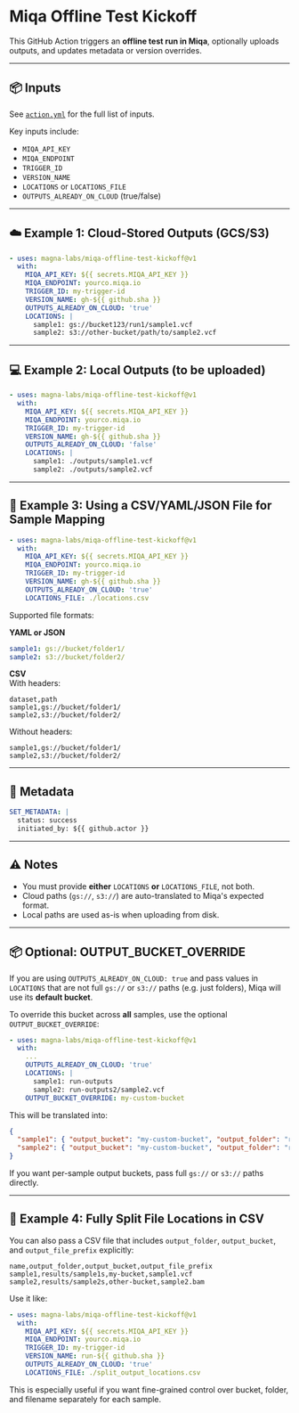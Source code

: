 # Miqa Offline Test Kickoff

This GitHub Action triggers an **offline test run in Miqa**, optionally uploads outputs, and updates metadata or version overrides.

---

## 📦 Inputs

See [`action.yml`](./action.yml) for the full list of inputs.

Key inputs include:
- `MIQA_API_KEY`
- `MIQA_ENDPOINT`
- `TRIGGER_ID`
- `VERSION_NAME`
- `LOCATIONS` or `LOCATIONS_FILE`
- `OUTPUTS_ALREADY_ON_CLOUD` (true/false)

---

## ☁️ Example 1: Cloud-Stored Outputs (GCS/S3)

```yaml
- uses: magna-labs/miqa-offline-test-kickoff@v1
  with:
    MIQA_API_KEY: ${{ secrets.MIQA_API_KEY }}
    MIQA_ENDPOINT: yourco.miqa.io
    TRIGGER_ID: my-trigger-id
    VERSION_NAME: gh-${{ github.sha }}
    OUTPUTS_ALREADY_ON_CLOUD: 'true'
    LOCATIONS: |
      sample1: gs://bucket123/run1/sample1.vcf
      sample2: s3://other-bucket/path/to/sample2.vcf
```

---

## 💻 Example 2: Local Outputs (to be uploaded)

```yaml
- uses: magna-labs/miqa-offline-test-kickoff@v1
  with:
    MIQA_API_KEY: ${{ secrets.MIQA_API_KEY }}
    MIQA_ENDPOINT: yourco.miqa.io
    TRIGGER_ID: my-trigger-id
    VERSION_NAME: gh-${{ github.sha }}
    OUTPUTS_ALREADY_ON_CLOUD: 'false'
    LOCATIONS: |
      sample1: ./outputs/sample1.vcf
      sample2: ./outputs/sample2.vcf
```

---

## 📄 Example 3: Using a CSV/YAML/JSON File for Sample Mapping

```yaml
- uses: magna-labs/miqa-offline-test-kickoff@v1
  with:
    MIQA_API_KEY: ${{ secrets.MIQA_API_KEY }}
    MIQA_ENDPOINT: yourco.miqa.io
    TRIGGER_ID: my-trigger-id
    VERSION_NAME: gh-${{ github.sha }}
    OUTPUTS_ALREADY_ON_CLOUD: 'true'
    LOCATIONS_FILE: ./locations.csv
```

Supported file formats:

**YAML or JSON**
```yaml
sample1: gs://bucket/folder1/
sample2: s3://bucket/folder2/
```

**CSV**  
With headers:
```csv
dataset,path
sample1,gs://bucket/folder1/
sample2,s3://bucket/folder2/
```

Without headers:
```csv
sample1,gs://bucket/folder1/
sample2,s3://bucket/folder2/
```

---

## 🧪 Metadata

```yaml
SET_METADATA: |
  status: success
  initiated_by: ${{ github.actor }}
```

---

## ⚠️ Notes

- You must provide **either** `LOCATIONS` **or** `LOCATIONS_FILE`, not both.
- Cloud paths (`gs://`, `s3://`) are auto-translated to Miqa's expected format.
- Local paths are used as-is when uploading from disk.


---

## 📦 Optional: OUTPUT_BUCKET_OVERRIDE

If you are using `OUTPUTS_ALREADY_ON_CLOUD: true` and pass values in `LOCATIONS` that are not full `gs://` or `s3://` paths (e.g. just folders), Miqa will use its **default bucket**.

To override this bucket across **all** samples, use the optional `OUTPUT_BUCKET_OVERRIDE`:

```yaml
- uses: magna-labs/miqa-offline-test-kickoff@v1
  with:
    ...
    OUTPUTS_ALREADY_ON_CLOUD: 'true'
    LOCATIONS: |
      sample1: run-outputs
      sample2: run-outputs2/sample2.vcf
    OUTPUT_BUCKET_OVERRIDE: my-custom-bucket
```

This will be translated into:
```json
{
  "sample1": { "output_bucket": "my-custom-bucket", "output_folder": "run-outputs" },
  "sample2": { "output_bucket": "my-custom-bucket", "output_folder": "run-outputs2", "output_file_prefix": "sample2.vcf" }
}
```

If you want per-sample output buckets, pass full `gs://` or `s3://` paths directly.


---

## 📄 Example 4: Fully Split File Locations in CSV

You can also pass a CSV file that includes `output_folder`, `output_bucket`, and `output_file_prefix` explicitly:

```csv
name,output_folder,output_bucket,output_file_prefix
sample1,results/sample1s,my-bucket,sample1.vcf
sample2,results/sample2s,other-bucket,sample2.bam
```

Use it like:

```yaml
- uses: magna-labs/miqa-offline-test-kickoff@v1
  with:
    MIQA_API_KEY: ${{ secrets.MIQA_API_KEY }}
    MIQA_ENDPOINT: yourco.miqa.io
    TRIGGER_ID: my-trigger-id
    VERSION_NAME: run-${{ github.sha }}
    OUTPUTS_ALREADY_ON_CLOUD: 'true'
    LOCATIONS_FILE: ./split_output_locations.csv
```

This is especially useful if you want fine-grained control over bucket, folder, and filename separately for each sample.


